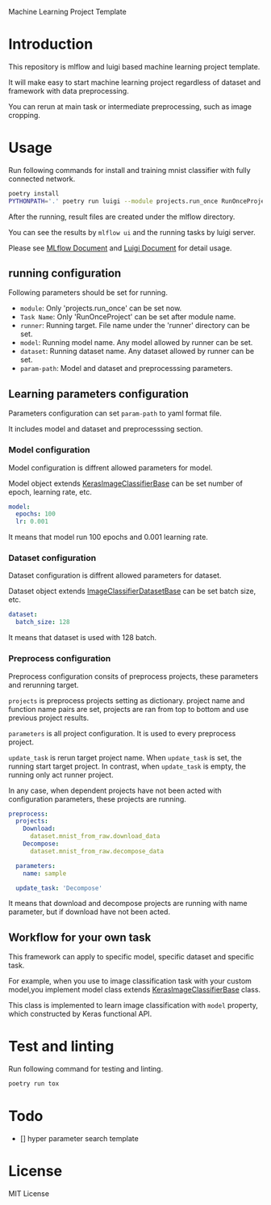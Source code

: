 Machine Learning Project Template

# Introduction
This repository is mlflow and luigi based machine learning project template.

It will make easy to start machine learning project regardless of dataset and framework with data preprocessing.

You can rerun at main task or intermediate preprocessing, such as image cropping.

# Usage
Run following commands for install and training mnist classifier with fully connected network.
```sh
poetry install
PYTHONPATH='.' poetry run luigi --module projects.run_once RunOnceProject --runner image_recognition_trainer --model fcnn --dataset mnistraw --param-path params.yaml --local-scheduler
```

After the running, result files are created under the mlflow directory.

You can see the results by `mlflow ui` and the running tasks by luigi server.

Please see [MLflow Document](https://www.mlflow.org/docs/latest/index.html) and [Luigi Document](https://luigi.readthedocs.io/en/stable/#) for detail usage.

## running configuration
Following parameters should be set for running.
- `module`: Only 'projects.run_once' can be set now.
- `Task Name`: Only 'RunOnceProject' can be set after module name.
- `runner`: Running target. File name under the 'runner' directory can be set.
- `model`: Running model name. Any model allowed by runner can be set.
- `dataset`: Running dataset name. Any dataset allowed by runner can be set.
- `param-path`: Model and dataset and preprocesssing parameters.

## Learning parameters configuration
Parameters configuration can set `param-path` to yaml format file.

It includes model and dataset and preprocesssing section.

### Model configuration

Model configuration is diffrent allowed parameters for model.

Model object extends [KerasImageClassifierBase](/model/base.py#L79) can be set number of epoch, learning rate, etc.

```yaml
model:
  epochs: 100
  lr: 0.001
```

It means that model run 100 epochs and 0.001 learning rate.

### Dataset configuration

Dataset configuration is diffrent allowed parameters for dataset.

Dataset object extends [ImageClassifierDatasetBase](/dataset/base.py#L58) can be set batch size, etc.

```yaml
dataset:
  batch_size: 128
```

It means that dataset is used with 128 batch.

### Preprocess configuration

Preprocess configuration consits of preprocess projects, these parameters and rerunning target.

`projects` is preprocess projects setting as dictionary. project name and function name pairs are set, projects are ran from top to bottom and use previous project results.

`parameters` is all project configuration. It is used to every preprocess project.

`update_task` is rerun target project name. When `update_task` is set, the running start target project. In contrast, when `update_task` is empty, the running only act runner project.

In any case, when dependent projects have not been acted with configuration parameters, these projects are running.

```yaml
preprocess:
  projects:
    Download:
      dataset.mnist_from_raw.download_data
    Decompose:
      dataset.mnist_from_raw.decompose_data

  parameters:
    name: sample

  update_task: 'Decompose'
```

It means that download and decompose projects are running with name parameter, but if download have not been acted.

## Workflow for your own task
This framework can apply to specific model, specific dataset and specific task.

For example, when you use to image classification task with your custom model,you implement model class extends [KerasImageClassifierBase](/model/base.py#L79) class.

This class is implemented to learn image classification with `model` property, 
which constructed by Keras functional API.

# Test and linting
Run following command for testing and linting.
```sh
poetry run tox
```

# Todo
- [] hyper parameter search template

# License
MIT License
